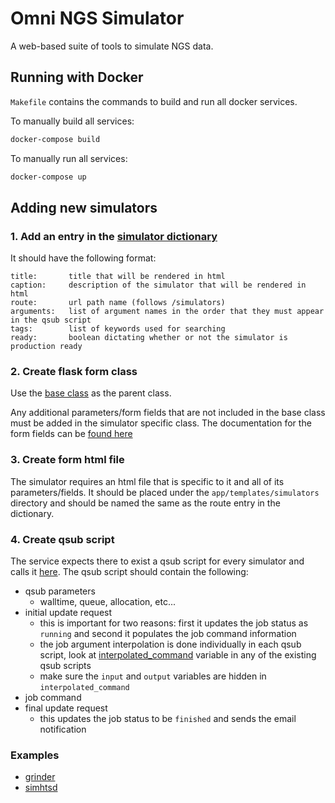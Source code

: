 # Omni NGS Simulator

A web-based suite of tools to simulate NGS data.

## Running with Docker

`Makefile` contains the commands to build and run all docker services.

To manually build all services:
```bash
docker-compose build
```

To manually run all services:
```bash
docker-compose up
```

## Adding new simulators

### 1. Add an entry in the [simulator dictionary](https://github.com/vinnyoodles/omni-ngs-simulator/blob/2b1b9f480e03d412f0478a653a6ebb2684f5c36f/app/simulators/__init__.py#L1)

It should have the following format:

```
title:       title that will be rendered in html
caption:     description of the simulator that will be rendered in html
route:       url path name (follows /simulators)
arguments:   list of argument names in the order that they must appear in the qsub script
tags:        list of keywords used for searching
ready:       boolean dictating whether or not the simulator is production ready
```

### 2. Create flask form class

Use the [base class](https://github.com/vinnyoodles/omni-ngs-simulator/blob/2b1b9f480e03d412f0478a653a6ebb2684f5c36f/app/forms.py#L32) as the parent class.

Any additional parameters/form fields that are not included in the base class must be added in the simulator specific class.
The documentation for the form fields can be [found here](https://flask-wtf.readthedocs.io/en/stable/index.html)

### 3. Create form html file

The simulator requires an html file that is specific to it and all of its parameters/fields.
It should be placed under the `app/templates/simulators` directory and should be named the same as the route entry in the dictionary.

### 4. Create qsub script

The service expects there to exist a qsub script for every simulator and calls it [here](https://github.com/vinnyoodles/omni-ngs-simulator/blob/b64a885476b31adf424aec8b7941f1a0796355a7/app/tasks.py#L81). The qsub script should contain the following:

- qsub parameters
    - walltime, queue, allocation, etc...
- initial update request
    - this is important for two reasons: first it updates the job status as `running` and second it populates the job command information
    - the job argument interpolation is done individually in each qsub script, look at [interpolated_command](https://github.com/vinnyoodles/omni-ngs-simulator/blob/b64a885476b31adf424aec8b7941f1a0796355a7/arc/dwgsim.qsub#L29) variable in any of the existing qsub scripts
    - make sure the `input` and `output` variables are hidden in `interpolated_command`
- job command
- final update request
    - this updates the job status to be `finished` and sends the email notification

### Examples

- [grinder](https://github.com/vinnyoodles/omni-ngs-simulator/pull/30/files)
- [simhtsd](https://github.com/vinnyoodles/omni-ngs-simulator/pull/29/files)


